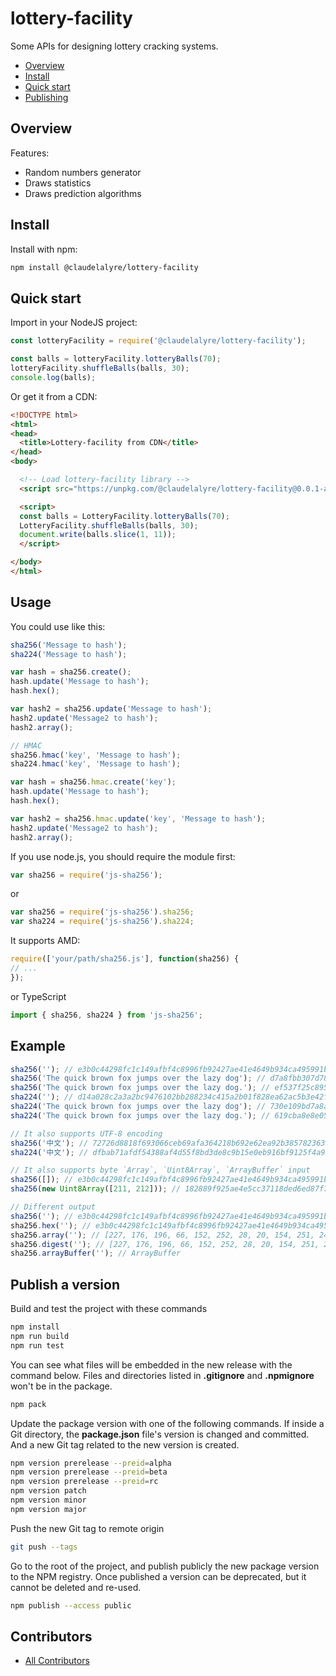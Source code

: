 # lottery-facility
Some APIs for designing lottery cracking systems.


<!-- TOC -->
- [Overview](#overview)
- [Install](#install)
- [Quick start](#quick-start)
- [Publishing](#publish-a-version)


## Overview

Features:
* Random numbers generator
* Draws statistics
* Draws prediction algorithms


## Install

Install with npm:

```sh
npm install @claudelalyre/lottery-facility
```


## Quick start

Import in your NodeJS project:

```js
const lotteryFacility = require('@claudelalyre/lottery-facility');

const balls = lotteryFacility.lotteryBalls(70);
lotteryFacility.shuffleBalls(balls, 30);
console.log(balls);
```

Or get it from a CDN:

```html
<!DOCTYPE html>
<html>
<head>
  <title>Lottery-facility from CDN</title>
</head>
<body>

  <!-- Load lottery-facility library -->
  <script src="https://unpkg.com/@claudelalyre/lottery-facility@0.0.1-alpha.1/dist/lottery-facility-bundle.min.js"></script>

  <script>
  const balls = LotteryFacility.lotteryBalls(70);
  LotteryFacility.shuffleBalls(balls, 30);
  document.write(balls.slice(1, 11));
  </script>

</body>
</html>
```





## Usage
You could use like this:
```JavaScript
sha256('Message to hash');
sha224('Message to hash');

var hash = sha256.create();
hash.update('Message to hash');
hash.hex();

var hash2 = sha256.update('Message to hash');
hash2.update('Message2 to hash');
hash2.array();

// HMAC
sha256.hmac('key', 'Message to hash');
sha224.hmac('key', 'Message to hash');

var hash = sha256.hmac.create('key');
hash.update('Message to hash');
hash.hex();

var hash2 = sha256.hmac.update('key', 'Message to hash');
hash2.update('Message2 to hash');
hash2.array();
```
If you use node.js, you should require the module first:
```JavaScript
var sha256 = require('js-sha256');
```
or 
```JavaScript
var sha256 = require('js-sha256').sha256;
var sha224 = require('js-sha256').sha224;
```
It supports AMD:
```JavaScript
require(['your/path/sha256.js'], function(sha256) {
// ...
});
```
or TypeScript
```TypeScript
import { sha256, sha224 } from 'js-sha256';
```


<!--
lib/ is intended for code that can run as-is
src/ is intended for code that needs to be manipulated before it can be used
build/ is for any scripts or tooling needed to build your project
dist/ is for compiled modules that can be used with other systems.
bin/ is for any executable scripts, or compiled binaries used with, or built from your module.
test/ is for all of your project/module's test scripts
unit/ is a sub-directory for unit tests
integration/ is a sub-directory for integration tests
env/ is for any environment that's needed for testing
-->


## Example
```JavaScript
sha256(''); // e3b0c44298fc1c149afbf4c8996fb92427ae41e4649b934ca495991b7852b855
sha256('The quick brown fox jumps over the lazy dog'); // d7a8fbb307d7809469ca9abcb0082e4f8d5651e46d3cdb762d02d0bf37c9e592
sha256('The quick brown fox jumps over the lazy dog.'); // ef537f25c895bfa782526529a9b63d97aa631564d5d789c2b765448c8635fb6c
sha224(''); // d14a028c2a3a2bc9476102bb288234c415a2b01f828ea62ac5b3e42f
sha224('The quick brown fox jumps over the lazy dog'); // 730e109bd7a8a32b1cb9d9a09aa2325d2430587ddbc0c38bad911525
sha224('The quick brown fox jumps over the lazy dog.'); // 619cba8e8e05826e9b8c519c0a5c68f4fb653e8a3d8aa04bb2c8cd4c

// It also supports UTF-8 encoding
sha256('中文'); // 72726d8818f693066ceb69afa364218b692e62ea92b385782363780f47529c21
sha224('中文'); // dfbab71afdf54388af4d55f8bd3de8c9b15e0eb916bf9125f4a959d4

// It also supports byte `Array`, `Uint8Array`, `ArrayBuffer` input
sha256([]); // e3b0c44298fc1c149afbf4c8996fb92427ae41e4649b934ca495991b7852b855
sha256(new Uint8Array([211, 212])); // 182889f925ae4e5cc37118ded6ed87f7bdc7cab5ec5e78faef2e50048999473f

// Different output
sha256(''); // e3b0c44298fc1c149afbf4c8996fb92427ae41e4649b934ca495991b7852b855
sha256.hex(''); // e3b0c44298fc1c149afbf4c8996fb92427ae41e4649b934ca495991b7852b855
sha256.array(''); // [227, 176, 196, 66, 152, 252, 28, 20, 154, 251, 244, 200, 153, 111, 185, 36, 39, 174, 65, 228, 100, 155, 147, 76, 164, 149, 153, 27, 120, 82, 184, 85]
sha256.digest(''); // [227, 176, 196, 66, 152, 252, 28, 20, 154, 251, 244, 200, 153, 111, 185, 36, 39, 174, 65, 228, 100, 155, 147, 76, 164, 149, 153, 27, 120, 82, 184, 85]
sha256.arrayBuffer(''); // ArrayBuffer
```









## Publish a version

Build and test the project with these commands
```sh
npm install
npm run build
npm run test
```

You can see what files will be embedded in the new release with the command below. Files and directories listed in **.gitignore** and **.npmignore** won't be in the package.
```sh
npm pack
```

Update the package version with one of the following commands. If inside a Git directory, the **package.json** file's version is changed and committed. And a new Git tag related to the new version is created.
```sh
npm version prerelease --preid=alpha
npm version prerelease --preid=beta
npm version prerelease --preid=rc
npm version patch
npm version minor
npm version major
```

Push the new Git tag to remote origin
```sh
git push --tags
```

Go to the root of the project, and publish publicly the new package version to the NPM registry. Once published a version can be deprecated, but it cannot be deleted and re-used.
```sh
npm publish --access public
```


## Contributors

* [All Contributors](./AUTHORS)

